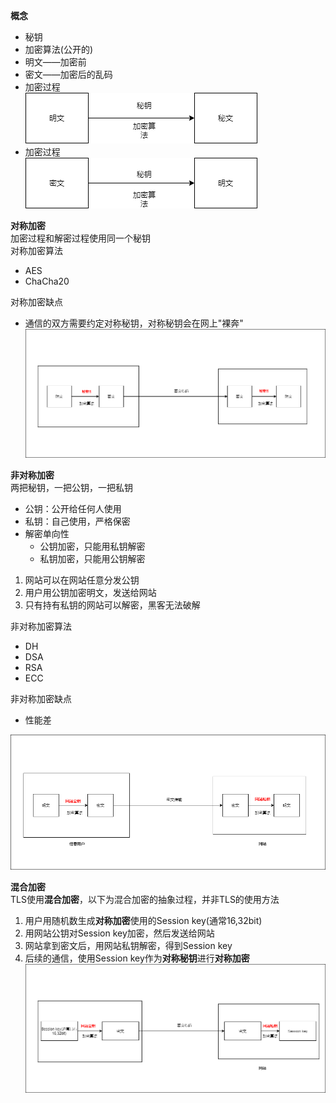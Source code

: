 **概念**


* 秘钥
* 加密算法(公开的)   
* 明文——加密前
* 密文——加密后的乱码   
* 加密过程   
  ![img](p/未命名绘图.png)
* 加密过程   
  ![img](p/未命名绘图1.png)


**对称加密**   
加密过程和解密过程使用同一个秘钥     
对称加密算法
* AES
* ChaCha20     

对称加密缺点   
* 通信的双方需要约定对称秘钥，对称秘钥会在网上"裸奔"
![img](p/未命名绘图3.png)

**非对称加密**   
两把秘钥，一把公钥，一把私钥   
  * 公钥：公开给任何人使用  
  * 私钥：自己使用，严格保密   
  * 解密单向性  
    * 公钥加密，只能用私钥解密 
    * 私钥加密，只能用公钥解密    
    
    
1. 网站可以在网站任意分发公钥  
2. 用户用公钥加密明文，发送给网站
3. 只有持有私钥的网站可以解密，黑客无法破解    

非对称加密算法   
* DH
* DSA
* RSA
* ECC  

非对称加密缺点  
* 性能差  


![img](p/未命名绘图4.png)

**混合加密**    
TLS使用**混合加密**，以下为混合加密的抽象过程，并非TLS的使用方法
1. 用户用随机数生成**对称加密**使用的Session key(通常16,32bit)  
2. 用网站公钥对Session key加密，然后发送给网站
3. 网站拿到密文后，用网站私钥解密，得到Session key  
4. 后续的通信，使用Session key作为**对称秘钥**进行**对称加密**
![img](p/未命名绘图6.png)   
